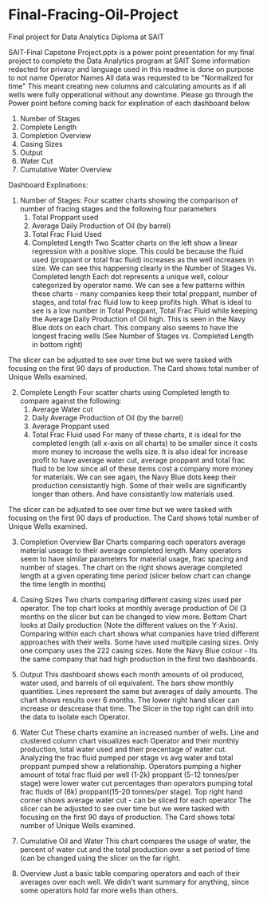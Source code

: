 # Final-Fracing-Oil-Project
Final project for Data Analytics Diploma at SAIT 

SAIT-Final Capstone Project.pptx is a power point presentation for my final project to complete the Data Analytics program at SAIT
Some information redacted for privacy and language used in this readme is done on purpose to not name Operator Names
All data was requested to be "Normalized for time" This meant creating new columns and calculating amounts as if all wells were fully opperational without any downtime.
Please go through the Power point before coming back for explination of each dashboard below

1. Number of Stages
2. Complete Length
3. Completion Overview
4. Casing Sizes
5. Output
6. Water Cut
7. Cumulative Water Overview

Dashboard Explinations:

1. Number of Stages:
  Four scatter charts showing the comparison of number of fracing stages and the following four parameters
    1. Total Proppant used
    2. Average Daily Production of Oil (by barrel)
    3. Total Frac Fluid Used
    4. Completed Length
  Two Scatter charts on the left show a linear regression with a positive slope. This could be because the fluid used (proppant or total frac fluid) increases as the well increases in size. We can see this happening clearly in the Number of Stages Vs. Completed length 
 Each dot represents a unique well, colour categorized by operator name.
We can see a few patterns within these charts - many companies keep their total proppant, number of stages, and total frac fluid low to keep profits high. What is ideal to see is a low number in Total Proppant, Total Frac Fluid while keeping the Average Daily Production of Oil high. This is seen in the Navy Blue dots on each chart. This company also seems to have the longest fracing wells (See Number of Stages vs. Completed Length in bottom right)

The slicer can be adjusted to see over time but we were tasked with focusing on the first 90 days of production.
The Card shows total number of Unique Wells examined.

2. Complete Length
  Four scatter charts using Completed length to compare against the following:
    1.  Average Water cut
    2.  Daily Average Production of Oil (by the barrel)
    3.  Average Proppant used
    4.  Total Frac Fluid used
   For many of these charts, it is ideal for the completed length (all x-axis on all charts) to be smaller since it costs more money to increase the wells size. It is also ideal for increase profit to have average water cut, average proppant and total frac fluid to be low since all of these items cost a company more money for materials. We can see again, the Navy Blue dots keep their production consistantly high. Some of their wells are significantly longer than others. And have consistantly low materials used.
   
The slicer can be adjusted to see over time but we were tasked with focusing on the first 90 days of production.
The Card shows total number of Unique Wells examined.

3. Completion Overview 
  Bar Charts comparing each operators average material useage to their average completed length. Many operators seem to have similar parameters for material usage, frac spacing and number of stages. 
  The chart on the right shows average completed length at a given operating time period (slicer below chart can change the time length in months)
  
4. Casing Sizes
  Two charts comparing different casing sizes used per operator. The top chart looks at monthly average production of Oil (3 months on the slicer but can be changed to view more. Bottom Chart looks at Daily production (Note the different values on the Y-Axis). Comparing within each chart shows what companies have tried different approaches with their wells. Some have used multiple casing sizes. Only one company uses the 222 casing sizes. 
Note the Navy Blue colour - Its the same company that had high production in the first two dashboards.

5. Output
  This dashboard shows each month amounts of oil produced, water used, and barrels of oil equivalent. The bars show monthly quantities.
  Lines represent the same but averages of daily amounts. The chart shows results over 6 months. The lower right hand slicer can increase or descrease that time. The Slicer in the top right can drill into the data to isolate each Operator. 
  
6. Water Cut
  These charts examine an increased number of wells. Line and clustered column chart visualizes each Operator and their monthly production, total water used and their precentage of water cut. Analyzing the frac fluid pumped per stage vs avg water and total proppant pumped show a relationship. Operators pumping a higher amount of total frac fluid per well (1-2k) proppant (5-12 tonnes/per stage) were lower water cut percentages than operators pumping total frac fluids of (6k) proppant(15-20 tonnes/per stage).
Top right hand corner shows average water cut - can be sliced for each operator 
The slicer can be adjusted to see over time but we were tasked with focusing on the first 90 days of production.
The Card shows total number of Unique Wells examined.  
  
7. Cumulative Oil and Water
   This chart compares the usage of water, the percent of water cut and the total production over a set period of time (can be changed using the slicer on the far right.
   
8. Overview
  Just a basic table comparing operators and each of their averages over each well. We didn't want summary for anything, since some operators hold far more wells than others. 

